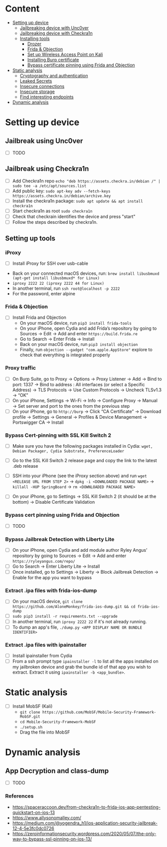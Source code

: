 # Content

+ [Setting up device](https://github.com/Bengman/Methodology/blob/master/ios.md#setting-up-device)
  - [Jailbreaking device with Unc0ver](https://github.com/Bengman/Methodology/blob/master/ios.md#jailbreak-using-unc0ver)
  - [Jailbreaking device with Checkra1n](https://github.com/Bengman/Methodology/blob/master/ios.md#jailbreak-using-checkra1n)
  - [Installing tools](https://github.com/Bengman/Methodology/blob/master/ios.md#setting-up-tools)
    - [Drozer](https://github.com/Bengman/Methodology/blob/master/android.md#drozer) 
    - [Frida & Objection](https://github.com/Bengman/Methodology/blob/master/android.md#frida--objection)  
    - [Set up Wireless Access Point on Kali](https://github.com/Bengman/Methodology/blob/master/android.md#set-up-wireless-access-point-on-kali) 
    - [Installing Burp certificate](https://github.com/Bengman/Methodology/blob/master/android.md#installing-burp-certificate) 
    - [Bypass certificate pinning using Frida and Objection](https://github.com/Bengman/Methodology/blob/master/android.md#bypass-certificate-pinning-using-frida-and-objection)
+ [Static analysis](https://github.com/Bengman/Methodology/blob/master/android.md#static-analysis)
  - [Cryptography and authentication](https://github.com/Bengman/Methodology/blob/master/android.md#cryptography-and-authentication)
  - [Leaked Secrets](https://github.com/Bengman/Methodology/blob/master/android.md#leaked_secrets)
  - [Insecure connections](https://github.com/Bengman/Methodology/blob/master/android.md#insecure-connections)
  - [Insecure storage](https://github.com/Bengman/Methodology/blob/master/android.md#insecure-storage)
  - [Find interesting endpoints](https://github.com/Bengman/Methodology/blob/master/android.md#find-endpoints )
+ [Dynamic analysis](https://github.com/Bengman/Methodology/blob/master/android.md#dynamic-analysis)
 
# Setting up device

## Jailbreak using Unc0ver
- [ ] TODO

## Jailbreak using Checkra1n
- [ ] Add Checkra1n repo `echo "deb https://assets.checkra.in/debian /" | sudo tee -a /etc/apt/sources.list`
- [ ] Add public key: `sudo apt-key adv --fetch-keys https://assets.checkra.in/debian/archive.key`
- [ ] Install the checkra1n package: `sudo apt update && apt install checkra1n`
- [ ] Start checkra1n as root `sudo checkra1n`
- [ ] Check that checkrain identifies the device and press "start"
- [ ] Follow the steps described by checkra1n.

## Setting up tools
  
### iProxy
 - [ ] Install iProxy for SSH over usb-cable
  - Back on your connected macOS devices, run: `brew install libusbmuxd (apt-get install libusbmuxd* for Linux)`
  - `iproxy 2222 22 (iproxy 2222 44 for Linux)`
  - In another terminal, run `ssh root@localhost -p 2222`
  - For the password, enter alpine

### Frida & Objection
- [ ] Install Frida and Objection
  - On your macOS device, run `pip3 install frida-tools`
  - On your iPhone, open Cydia and add Frida’s repository by going to Sources → Edit → Add and enter `https://build.frida.re`
  - Go to Search → Enter Frida → Install
  - Back on your macOS device, run `pip3 install objection`
  - Finally, run `objection --gadget "com.apple.AppStore"` explore to check that everything is integrated properly
  
### Proxy traffic  
- [ ] On Burp Suite, go to Proxy → Options → Proxy Listener → Add → Bind to port: 1337 → Bind to address : All interfaces (or select a Specific Address) → TLS Protocols → Use Custom Protocols → Uncheck TLSv1.3 → “OK”
- [ ] On your iPhone, Settings → Wi-Fi → Info → Configure Proxy → Manual → Set server and port to the ones from the previous step
- [ ] On your iPhone, go to `http://burp` → Click “CA Certificate” → Download profile → Settings → General → Profiles & Device Management → Portswigger CA → Install

### Bypass Cert-pinning with SSL Kill Switch 2 
- [ ] Make sure you have the following packages installed in Cydia: `wget, Debian Packager, Cydia Substrate, PreferenceLoader`
- [ ] Go to the SSL Kill Switch 2 release page and copy the link to the latest .deb release
- [ ] SSH into your iPhone (see the iProxy section above) and run `wget <RELEASE URL FROM STEP 2>` → `dpkg -i <DOWNLOADED PACKAGE NAME>` → `killall -HUP SpringBoard` → `rm <DOWNLOADED PACKAGE NAME>`
 - [ ] On your iPhone, go to Settings → SSL Kill Switch 2 (it should be at the bottom) → Disable Certificate Validation
  
  
### Bypass cert pinning using Frida and Objection
- [ ] TODO

### Bypass Jailbreak Detection with Liberty Lite
- [ ] On your iPhone, open Cydia and add module author Ryley Angus’ repository by going to Sources → Edit → Add and enter `https://ryleyangus.com/repo/`
- [ ] Go to Search → Enter Liberty Lite → Install
- [ ] Once installed, go to Settings → Liberty → Block Jailbreak Detection → Enable for the app you want to bypass

### Extract .ipa files with frida-ios-dump
- [ ] On your macOS device, `git clone https://github.com/AloneMonkey/frida-ios-dump.git && cd frida-ios-dump`
- [ ] `sudo pip3 install -r requirements.txt --upgrade`
- [ ] In another terminal, run `iproxy 2222 22` if it's not already running.
- [ ] To dump an app's file, `./dump.py <APP DISPLAY NAME OR BUNDLE IDENTIFIER>`

### Extract .ipa files with ipainstaller
- [ ] Install ipainstaller from Cydia
- [ ] From a ssh prompt type `ipainstaller -l` to list all the apps installed on my jailbroken device and grab the bundle id of that app you wish to extract.  Extract it using `ipainstaller -b <app_bundle>`.

# Static analysis

- [ ] Install MobSF (Kali)
  - `git clone https://github.com/MobSF/Mobile-Security-Framework-MobSF.git`
  - `cd Mobile-Security-Framework-MobSF`
  - `./setup.sh`
  - Drag the file into MobSF

# Dynamic analysis

## App Decryption and class-dump
- [ ] TODO 
  
### References
- https://spaceraccoon.dev/from-checkra1n-to-frida-ios-app-pentesting-quickstart-on-ios-13
- https://www.allysonomalley.com/
- https://medium.com/@yogendra_h1/ios-application-security-jailbreak-12-4-5e3fc0dc0726
- https://zeroinformationsecurity.wordpress.com/2020/05/07/the-only-way-to-bypass-ssl-pinning-on-ios-13/
